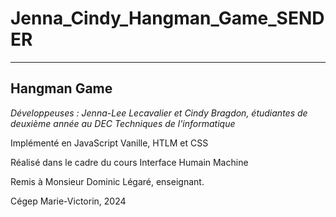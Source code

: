 # Jenna_Cindy_Hangman_Game_SENDER
***
## **Hangman Game**

*Développeuses : Jenna-Lee Lecavalier et Cindy Bragdon, étudiantes de deuxième année au DEC Techniques de l'informatique*

Implémenté en JavaScript Vanille, HTLM et CSS

Réalisé dans le cadre du cours Interface Humain Machine

Remis à Monsieur Dominic Légaré, enseignant.

Cégep Marie-Victorin, 2024
 
